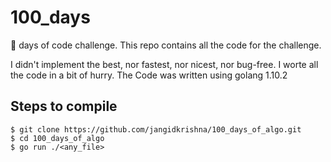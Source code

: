 # 100_days
:100: days of code challenge.
This repo contains all the code for the challenge.

I didn't implement the best, nor fastest, nor nicest, nor bug-free. I worte all the code in a bit of hurry.
The Code was written using golang 1.10.2

## Steps to compile
```
$ git clone https://github.com/jangidkrishna/100_days_of_algo.git
$ cd 100_days_of_algo
$ go run ./<any_file>
```
